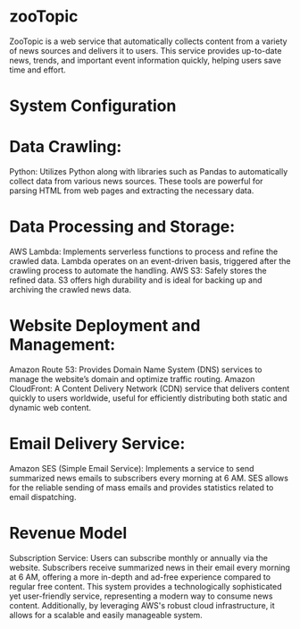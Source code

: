 <h1>zooTopic</h1>
ZooTopic is a web service that automatically collects content from a variety of news sources and delivers it to users. This service provides up-to-date news, trends, and important event information quickly, helping users save time and effort.

<h1>System Configuration</h1>

<h1>Data Crawling:</h1>

Python: Utilizes Python along with libraries such as Pandas to automatically collect data from various news sources. These tools are powerful for parsing HTML from web pages and extracting the necessary data.

<h1>Data Processing and Storage:</h1>

AWS Lambda: Implements serverless functions to process and refine the crawled data. Lambda operates on an event-driven basis, triggered after the crawling process to automate the handling.
AWS S3: Safely stores the refined data. S3 offers high durability and is ideal for backing up and archiving the crawled news data.

<h1>Website Deployment and Management:</h1>

Amazon Route 53: Provides Domain Name System (DNS) services to manage the website’s domain and optimize traffic routing.
Amazon CloudFront: A Content Delivery Network (CDN) service that delivers content quickly to users worldwide, useful for efficiently distributing both static and dynamic web content.

<h1>Email Delivery Service:</h1>

Amazon SES (Simple Email Service): Implements a service to send summarized news emails to subscribers every morning at 6 AM. SES allows for the reliable sending of mass emails and provides statistics related to email dispatching.

<h1>Revenue Model</h1>

Subscription Service: Users can subscribe monthly or annually via the website. Subscribers receive summarized news in their email every morning at 6 AM, offering a more in-depth and ad-free experience compared to regular free content.
This system provides a technologically sophisticated yet user-friendly service, representing a modern way to consume news content. Additionally, by leveraging AWS's robust cloud infrastructure, it allows for a scalable and easily manageable system.
